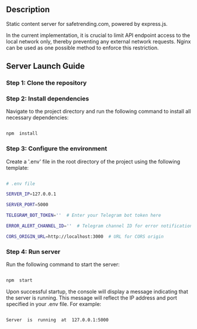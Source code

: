 ## Description
Static content server for safetrending.com, powered by express.js.

In the current implementation, it is crucial to limit API endpoint access to the local network only, thereby preventing any external network requests. Nginx can be used as one possible method to enforce this restriction.


## Server Launch Guide

  

### Step 1: Clone the repository

  

### Step 2: Install dependencies

  

Navigate to the project directory and run the following command to install all necessary dependencies:

  

```bash

npm  install

```

  

### Step 3: Configure the environment

  

Create a '.env' file in the root directory of the project using the following template:

  

```bash

# .env file

SERVER_IP=127.0.0.1

SERVER_PORT=5000

TELEGRAM_BOT_TOKEN=''  # Enter your Telegram bot token here

ERROR_ALERT_CHANNEL_ID=''  # Telegram channel ID for error notifications

CORS_ORIGIN_URL=http://localhost:3000  # URL for CORS origin

```

  

### Step 4: Run server

  

Run the following command to start the server:

  

```bash

npm  start

```

  

Upon successful startup, the console will display a message indicating that the server is running. This message will reflect the IP address and port specified in your .env file. For example:

  

```bash

Server  is  running  at  127.0.0.1:5000

```